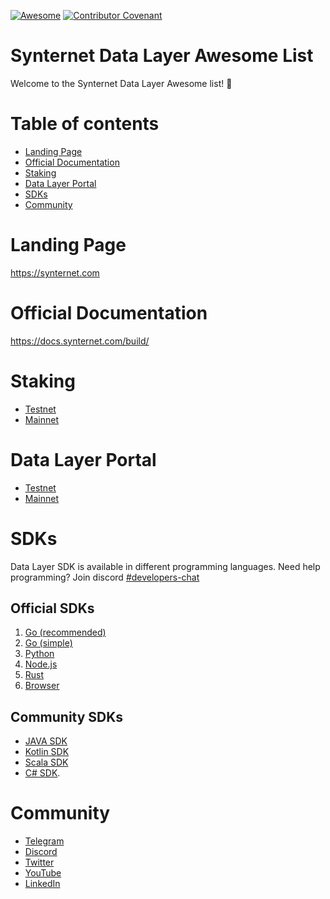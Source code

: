 [![Awesome](https://awesome.re/badge.svg)](https://awesome.re) [![Contributor Covenant](https://img.shields.io/badge/Contributor%20Covenant-2.1-4baaaa.svg)](code_of_conduct.md)

# Synternet Data Layer Awesome List

Welcome to the Synternet Data Layer Awesome list! 🚀

# Table of contents

- [Landing Page](#landing-page)
- [Official Documentation](#official-documentation)
- [Staking](#staking)
- [Data Layer Portal](#data-layer-portal)
- [SDKs](#sdks)
- [Community](#community)

# Landing Page

https://synternet.com

# Official Documentation
https://docs.synternet.com/build/

# Staking

- [Testnet](https://staking-testnet.synternet.com/)
- [Mainnet](https://staking.synternet.com/)

# Data Layer Portal

- [Testnet](https://portal-testnet.synternet.com/)
- [Mainnet](https://portal.synternet.com/)

# SDKs

Data Layer SDK is available in different programming languages. Need help programming? Join discord [#developers-chat](https://discord.com/channels/503896258881126401/1125658694399561738)

## Official SDKs
1. [Go (recommended) ](https://github.com/Syntropy/data-layer-sdk)
1. [Go (simple) ](https://github.com/Syntropy/pubsub-go)
2. [Python](https://github.com/Syntropy/pubsub-python)
3. [Node.js](https://github.com/Syntropy/pubsub-js)
4. [Rust](https://github.com/Syntropy/pubsub-rust)
5. [Browser](https://github.com/Syntropy/pubsub-ws)

## Community SDKs
- [JAVA SDK](https://github.com/daviderota/syntropy-pubsub-java)
- [Kotlin SDK](https://github.com/daviderota/syntropy-pubsub-kotlin)
- [Scala SDK](https://github.com/daviderota/syntropy-pubsub-scala)
- [C# SDK](https://github.com/FabrolIsBack/pubsub-Csharp).

# Community

- [Telegram](https://t.me/Synternet)
- [Discord](https://discord.gg/synternet)
- [Twitter](https://twitter.com/synternet_com)
- [YouTube](https://www.youtube.com/@synternet_com)
- [LinkedIn](https://www.linkedin.com/company/synternet)
